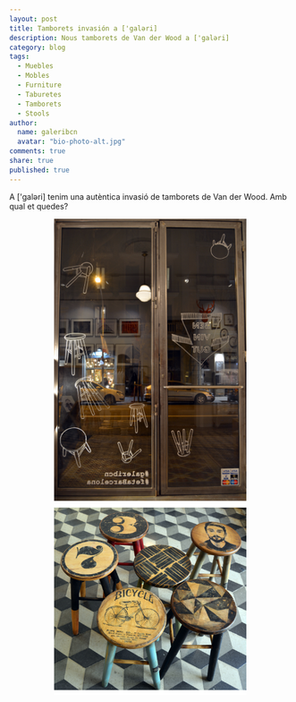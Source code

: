 ```yaml
---
layout: post
title: Tamborets invasión a ['galəri]
description: Nous tamborets de Van der Wood a ['galəri]
category: blog
tags: 
  - Muebles
  - Mobles
  - Furniture
  - Taburetes
  - Tamborets
  - Stools
author: 
  name: galeribcn
  avatar: "bio-photo-alt.jpg"
comments: true
share: true
published: true
---
```

A ['galəri] tenim una autèntica invasió de tamborets de Van der Wood. Amb qual et quedes?

<figure class="half">
<figure>
	<a href="/images/TamboretsIinvasion.jpg"><img src="/images/TamboretsIinvasion.jpg" alt="Taburete Van der Wood"></a>
	<a href="/images/TamburetsIG.jpg"><img src="/images/TamburetsIG.jpg" alt="Taburete Van der Wood"></a>
</figure>
